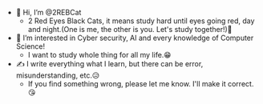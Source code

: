 - 👋 Hi, I’m @2REBCat
  - 2 Red Eyes Black Cats, it means study hard until eyes going red, day and night.(One is me, the other is you. Let's study together!)🤩
- 👀 I’m interested in Cyber security, AI and every knowledge of Computer Science!
  - I want to study whole thing for all my life.😁
- ✍ I write everything what I learn, but there can be error, misunderstanding, etc.😥
  - If you find something wrong, please let me know. I'll make it correct.😘

<!---
2REBCat/2REBCat is a ✨ special ✨ repository because its `README.md` (this file) appears on your GitHub profile.
You can click the Preview link to take a look at your changes.
--->
